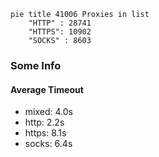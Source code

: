 
```mermaid
pie title 41006 Proxies in list
    "HTTP" : 28741
    "HTTPS": 10902
    "SOCKS" : 8603
```

### Some Info
#### Average Timeout

- mixed: 4.0s
- http: 2.2s
- https: 8.1s
- socks: 6.4s